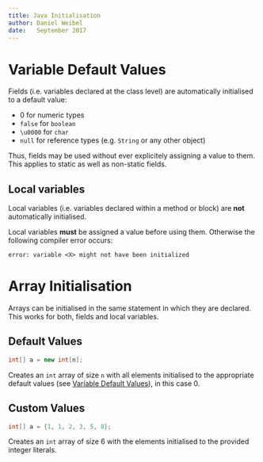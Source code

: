 ```yaml
---
title: Java Initialisation
author: Daniel Weibel
date:   September 2017
---
```


# Variable Default Values

Fields (i.e. variables declared at the class level) are automatically initialised to a default value:

- 0 for numeric types
- `false` for `boolean`
- `\u0000` for `char`
- `null` for reference types (e.g. `String` or any other object)

Thus, fields may be used without ever explicitely assigning a value to them. This applies to static as well as non-static fields.

## Local variables

Local variables (i.e. variables declared within a method or block) are **not** automatically initialised.

Local variables **must** be assigned a value before using them. Otherwise the following compiler error occurs:

~~~
error: variable <X> might not have been initialized
~~~


# Array Initialisation

Arrays can be initialised in the same statement in which they are declared. This works for both, fields and local variables.

## Default Values

~~~java
int[] a = new int[n];
~~~

Creates an `int` array of size `n` with all elements initialised to the appropriate default values (see [Variable Default Values](#variable-default-values)), in this case 0.

## Custom Values

~~~java
int[] a = {1, 1, 2, 3, 5, 8};
~~~

Creates an `int` array of size 6 with the elements initialised to the provided integer literals.

